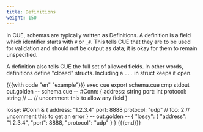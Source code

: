 ```yaml
---
title: Definitions
weight: 150
---
```


In CUE, schemas are typically written as Definitions.
A definition is a field which identifier starts with
`#` or `_#`.
This tells CUE that they are to be used for validation and should
not be output as data; it is okay for them to remain unspecified.

A definition also tells CUE the full set of allowed fields.
In other words, definitions define "closed" structs.
Including a `...` in struct keeps it open.

{{{with code "en" "example"}}}
exec cue export schema.cue
cmp stdout out.golden
-- schema.cue --
#Conn: {
	address:  string
	port:     int
	protocol: string
	// ...    // uncomment this to allow any field
}

lossy: #Conn & {
	address:  "1.2.3.4"
	port:     8888
	protocol: "udp"
	// foo: 2 // uncomment this to get an error
}
-- out.golden --
{
    "lossy": {
        "address": "1.2.3.4",
        "port": 8888,
        "protocol": "udp"
    }
}
{{{end}}}
